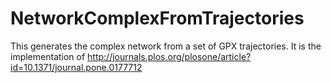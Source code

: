 # NetworkComplexFromTrajectories
This generates the complex network from a set of GPX trajectories. It is the implementation of http://journals.plos.org/plosone/article?id=10.1371/journal.pone.0177712
